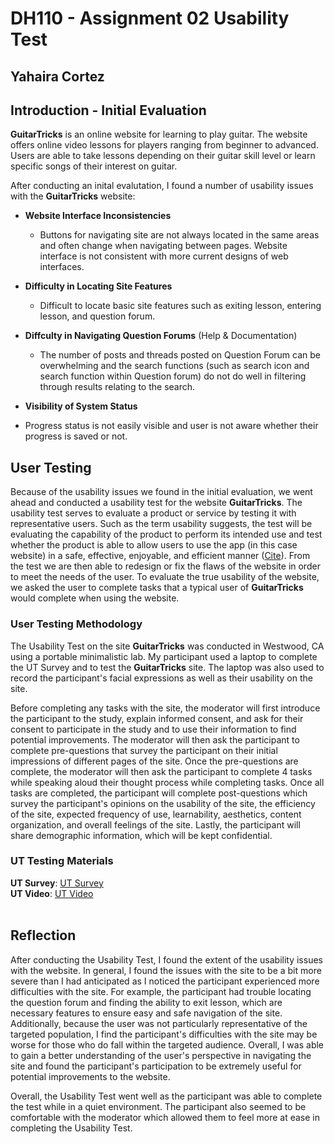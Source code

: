 # DH110 - Assignment 02 Usability Test

## Yahaira Cortez

## Introduction - Initial Evaluation
<b>GuitarTricks</b> is an online website for learning to play guitar. The website offers online video lessons for players ranging from beginner to advanced. Users are able to take lessons depending on their guitar skill level or learn specific songs of their interest on guitar. 

After conducting an inital evalutation, I found a number of usability issues with the <b>GuitarTricks</b> website:
- <b>Website Interface Inconsistencies</b>
  - Buttons for navigating site are not always located in the same areas and often change when navigating between pages. Website interface is not consistent with more current designs of web interfaces. 

 - <b>Difficulty in Locating Site Features</b> <br>
   - Difficult to locate basic site features such as exiting lesson, entering lesson, and question forum. 
 - <b>Diffculty in Navigating Question Forums</b> (Help & Documentation) <br>
   - The number of posts and threads posted on Question Forum can be overwhelming and the search functions (such as search icon and search function within Question forum) do not do well in filtering through results relating to the search. 
 - <b>Visibility of System Status</b> <br>
  - Progress status is not easily visible and user is not aware whether their progress is saved or not. 


## User Testing
Because of the usability issues we found in the initial evaluation, we went ahead and conducted a usability test for the website <b>GuitarTricks</b>. The usability test serves to evaluate a product or service by testing it with representative users. Such as the term usability suggests, the test will be evaluating the capability of the product to perform its intended use and test whether the product is able to allow users to use the app (in this case website) in a safe, effective, enjoyable, and efficient manner (<a href="https://www.nngroup.com/articles/usability-101-introduction-to-usability/" target="_blank">Cite</a>). From the test we are then able to redesign or fix the flaws of the website in order to meet the needs of the user. To evaluate the true usability of the website, we asked the user to complete tasks that a typical user of <b>GuitarTricks</b> would complete when using the website.

### User Testing Methodology
The Usability Test on the site <b>GuitarTricks</b> was conducted in Westwood, CA using a portable minimalistic lab. My participant used a laptop to complete the UT Survey and to test the <b>GuitarTricks</b> site. The laptop was also used to record the participant's facial expressions as well as their usability on the site. <br>

Before completing any tasks with the site, the moderator will first introduce the participant to the study, explain informed consent, and ask for their consent to participate in the study and to use their information to find potential improvements. The moderator will then ask the participant to complete pre-questions that survey the participant on their initial impressions of different pages of the site. Once the pre-questions are complete, the moderator will then ask the participant to complete 4 tasks while speaking aloud their thought process while completing tasks. Once all tasks are completed, the participant will complete post-questions which survey the participant's opinions on the usability of the site, the efficiency of the site, expected frequency of use, learnability, aesthetics, content organization, and overall feelings of the site. Lastly, the participant will share demographic information, which will be kept confidential. 

### UT Testing Materials
<b>UT Survey</b>: <a href="https://forms.gle/YARwtsbDFNsZduvU6" target="_blank">UT Survey</a><br>
<b>UT Video</b>: <a href="https://www.dropbox.com/s/861w5hqxviyjiyn/DH110-A02-UsabilityTest%20.mp4?dl=0" target="_blank">UT Video</a><br><br>

## Reflection
After conducting the Usability Test, I found the extent of the usability issues with the website. In general, I found the issues with the site to be a bit more severe than I had anticipated as I noticed the participant experienced more difficulties with the site. For example, the participant had trouble locating the question forum and finding the ability to exit lesson, which are necessary features to ensure easy and safe navigation of the site. Additionally, because the user was not particularly representative of the targeted population, I find the participant's difficulties with the site may be worse for those who do fall within the targeted audience. Overall, I was able to gain a better understanding of the user's perspective in navigating the site and found the participant's participation to be extremely useful for potential improvements to the website. <br>

Overall, the Usability Test went well as the participant was able to complete the test while in a quiet environment. The participant also seemed to be comfortable with the moderator which allowed them to feel more at ease in completing the Usability Test.



